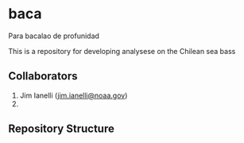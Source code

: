# baca
Para bacalao de profunidad 

This is a repository for developing analysese on the Chilean sea bass

## Collaborators

  1. Jim Ianelli (jim.ianelli@noaa.gov)
  2. 

## Repository Structure

